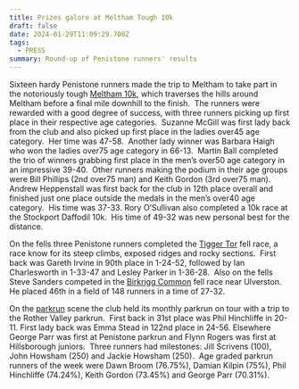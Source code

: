 ```yaml
---
title: Prizes galore at Meltham Tough 10k
draft: false
date: 2024-01-29T11:09:29.700Z
tags:
  - PRESS
summary: Round-up of Penistone runners' results
---
```

Sixteen hardy Penistone runners made the trip to Meltham to take part in the notoriously tough [Meltham 10k](https://results.pfrac.co.uk/championship-2023/meltham-10k), which traverses the hills around Meltham before a final mile downhill to the finish.  The runners were rewarded with a good degree of success, with three runners picking up first place in their respective age categories.  Suzanne McGill was first lady back from the club and also picked up first place in the ladies over45 age category.  Her time was 47-58.  Another lady winner was Barbara Haigh who won the ladies over75 age category in 66-13.  Martin Ball completed the trio of winners grabbing first place in the men’s over50 age category in an impressive 39-40.  Other runners making the podium in their age groups were Bill Phillips (2nd over75 man) and Keith Gordon (3rd over75 man).  Andrew Heppenstall was first back for the club in 12th place overall and finished just one place outside the medals in the men’s over40 age category.  His time was 37-33.  Rory O’Sullivan also completed a 10k race at the Stockport Daffodil 10k.  His time of 49-32 was new personal best for the distance.

On the fells three Penistone runners completed the [Tigger Tor](https://results.pfrac.co.uk/fell-league-2023/tigger-tor) fell race, a race know for its steep climbs, exposed ridges and rocky sections.  First back was Gareth Irvine in 90th place in 1-24-52, followed by Ian Charlesworth in 1-33-47 and Lesley Parker in 1-36-28.  Also on the fells Steve Sanders competed in the [Birkrigg Common](https://results.pfrac.co.uk/fell-league-2023/birkrigg-common) fell race near Ulverston.  He placed 46th in a field of 148 runners in a time of 27-32.

On the [parkrun](https://results.pfrac.co.uk/parkrun-2024/2024-01-27) scene the club held its monthly parkrun on tour with a trip to the Rother Valley parkrun.  First back in 31st place was Phil Hinchliffe in 20-11. First lady back was Emma Stead in 122nd place in 24-56. Elsewhere George Parr was first at Penistone parkrun and Flynn Rogers was first at Hillsborough juniors.  Three runners had milestones: Jill Scrivens (100), John Howsham (250) and Jackie Howsham (250).  Age graded parkrun runners of the week were Dawn Broom (76.75%), Damian Kilpin (75%), Phil Hinchliffe (74.24%), Keith Gordon (73.45%) and George Parr (70.31%).